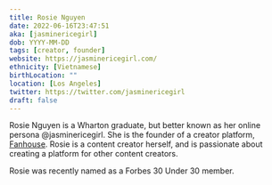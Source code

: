 ```yaml
---
title: Rosie Nguyen
date: 2022-06-16T23:47:51
aka: [jasminericegirl]
dob: YYYY-MM-DD
tags: [creator, founder]
website: https://jasminericegirl.com/
ethnicity: [Vietnamese]
birthLocation: ""
location: [Los Angeles]
twitter: https://twitter.com/jasminericegirl
draft: false
---
```


Rosie Nguyen is a Wharton graduate, but better known as her online persona
@jasminericegirl. She is the founder of a creator platform,
[Fanhouse](https://fanhouse.app/). Rosie is a content creator herself, and is
passionate about creating a platform for other content creators.

Rosie was recently named as a Forbes 30 Under 30 member.
